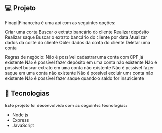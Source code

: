 ## 💻 Projeto

Finapi|Financeira é uma api com as seguintes opções:

Criar uma conta
Buscar o extrato bancário do cliente
Realizar depósito
Realizar saque
Buscar o extrato bancário do cliente por data
Atualizar dados da conte do cliente
Obter dados da conta do cliente
Deletar uma conta

Regras de negócio:
Não é possível cadastrar uma conta com CPF já existente
Não é possível fazer depósito em uma conta não existente
Não é possível buscar extrato em uma conta não existente
Não é possível fazer saque em uma conta não existente
Não é possível excluir uma conta não existente
Não é possível fazer saque quando o saldo for insuficiente

## 🚀 Tecnologias

Este projeto foi desenvolvido com as seguintes tecnologias:

- Node js
- Express
- JavaScript